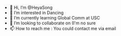 - 👋 Hi, I’m @HeyaSong
- 👀 I’m interested in Dancing
- 🌱 I’m currently learning Global Comm at USC
- 💞️ I’m looking to collaborate on (I'm no sure
- 📫 How to reach me : You could contact me via email 

<!---
HeyaSong/HeyaSong is a ✨ special ✨ repository because its `README.md` (this file) appears on your GitHub profile.
You can click the Preview link to take a look at your changes.
--->
